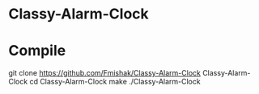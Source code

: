 # Classy-Alarm-Clock
# Compile
git clone https://github.com/Fmishak/Classy-Alarm-Clock Classy-Alarm-Clock
cd Classy-Alarm-Clock
make
./Classy-Alarm-Clock
